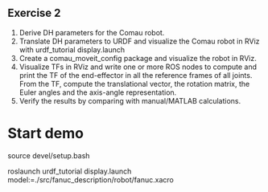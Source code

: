 ## Exercise 2
1.	Derive DH parameters for the Comau robot.
2.	Translate DH parameters to URDF and visualize the Comau robot in RViz with urdf_tutorial display.launch 
3.	Create a comau_moveit_config package and visualize the robot in RViz.
4.	Visualize TFs in RViz and write one or more ROS nodes to compute and print the TF of the end-effector in all the reference frames of all joints. From the TF, compute the translational vector, the rotation matrix, the Euler angles and the axis-angle representation.
5.	Verify the results by comparing with manual/MATLAB calculations.


# Start demo
source devel/setup.bash

roslaunch urdf_tutorial display.launch model:=./src/fanuc_description/robot/fanuc.xacro

